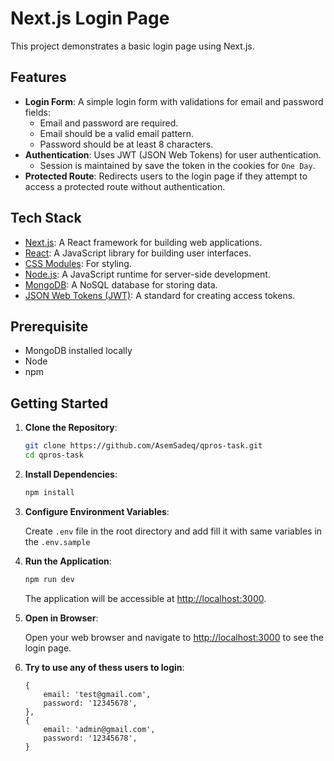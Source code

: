 # Next.js Login Page

This project demonstrates a basic login page using Next.js.

## Features

- **Login Form**: A simple login form with validations for email and password fields:
  -   Email and password are required.
  -   Email should be a valid email pattern.
  -   Password should be at least 8 characters. 
- **Authentication**: Uses JWT (JSON Web Tokens) for user authentication.
    - Session is maintained by save the token in the cookies for `One Day`.
- **Protected Route**: Redirects users to the login page if they attempt to access a protected route without authentication.

## Tech Stack

- [Next.js](https://nextjs.org/): A React framework for building web applications.
- [React](https://reactjs.org/): A JavaScript library for building user interfaces.
- [CSS Modules](https://github.com/css-modules/css-modules): For styling.
- [Node.js](https://nodejs.org/): A JavaScript runtime for server-side development.
- [MongoDB](https://www.mongodb.com/): A NoSQL database for storing data.
- [JSON Web Tokens (JWT)](https://jwt.io/): A standard for creating access tokens.

## Prerequisite
-  MongoDB installed locally
-  Node
-  npm

## Getting Started

1. **Clone the Repository**:

    ```bash
    git clone https://github.com/AsemSadeq/qpros-task.git
    cd qpros-task
    ```

2. **Install Dependencies**:

    ```bash
    npm install
    ```

3. **Configure Environment Variables**:

    Create `.env` file in the root directory and add fill it with same variables in the `.env.sample`

4. **Run the Application**:

    ```bash
    npm run dev
    ```

    The application will be accessible at [http://localhost:3000](http://localhost:3000).

5. **Open in Browser**:

    Open your web browser and navigate to [http://localhost:3000](http://localhost:3000\login) to see the login page.

6. **Try to use any of thess users to login**:
  
    ```
  	{
  		email: 'test@gmail.com',
  		password: '12345678',
  	},
  	{
  		email: 'admin@gmail.com',
  		password: '12345678',
  	}
    ```
